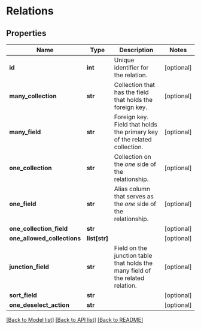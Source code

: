 # Relations

## Properties
Name | Type | Description | Notes
------------ | ------------- | ------------- | -------------
**id** | **int** | Unique identifier for the relation. | [optional] 
**many_collection** | **str** | Collection that has the field that holds the foreign key. | [optional] 
**many_field** | **str** | Foreign key. Field that holds the primary key of the related collection. | [optional] 
**one_collection** | **str** | Collection on the _one_ side of the relationship. | [optional] 
**one_field** | **str** | Alias column that serves as the _one_ side of the relationship. | [optional] 
**one_collection_field** | **str** |  | [optional] 
**one_allowed_collections** | **list[str]** |  | [optional] 
**junction_field** | **str** | Field on the junction table that holds the many field of the related relation. | [optional] 
**sort_field** | **str** |  | [optional] 
**one_deselect_action** | **str** |  | [optional] 

[[Back to Model list]](../README.md#documentation-for-models) [[Back to API list]](../README.md#documentation-for-api-endpoints) [[Back to README]](../README.md)

